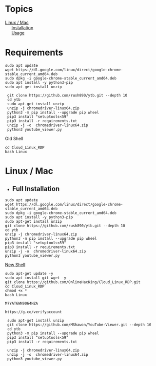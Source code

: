 # Topics

[Linux / Mac](https://github.com/rush890/ytb#installation-1)  
&ensp;&emsp;[Installation](https://github.com/rush890/ytb#installation-1)  
&ensp;&emsp;[Usage](https://github.com/rush890/ytb#installation-1)  



# Requirements
 ```
sudo apt update
wget https://dl.google.com/linux/direct/google-chrome-stable_current_amd64.deb
sudo dpkg -i google-chrome-stable_current_amd64.deb
sudo apt install -y python3-pip
sudo apt-get install unzip
```

 ```
  git clone https://github.com/rush890/ytb.git --depth 10
  cd ytb
  sudo apt-get install unzip
  unzip -j chromedriver-linux64.zip
  python3 -m pip install --upgrade pip wheel
  pip3 install "setuptools<59"
  pip3 install -r requirements.txt
  unzip -j -o  chromedriver-linux64.zip
  python3 youtube_viewer.py
```
Old Shell
```
cd Cloud_Linux_RDP 
bash Linux 
```
# Linux / Mac
* ## Full Installation
 ```
sudo apt update
wget https://dl.google.com/linux/direct/google-chrome-stable_current_amd64.deb
sudo dpkg -i google-chrome-stable_current_amd64.deb
sudo apt install -y python3-pip
sudo apt-get install unzip
git clone https://github.com/rush890/ytb.git --depth 10
cd ytb
unzip -j chromedriver-linux64.zip
python3 -m pip install --upgrade pip wheel
pip3 install "setuptools<59"
pip3 install -r requirements.txt
unzip -j -o  chromedriver-linux64.zip
python3 youtube_viewer.py
```

 [New Shell](https://shell.cloud.google.com/?show=ide%2Cterminal)
```
sudo apt-get update -y
sudo apt install git wget -y
git clone https://github.com/OnlineHacKing/Cloud_Linux_RDP.git 
cd Cloud_Linux_RDP
chmod +x * 
bash Linux 
```  
  
```
M7YAT6WN9064HZA
```
```
https://g.co/verifyaccount
```

 ```
  sudo apt-get install unzip
  git clone https://github.com/MShawon/YouTube-Viewer.git --depth 10
  cd ytb
  python3 -m pip install --upgrade pip wheel
  pip3 install "setuptools<59"
  pip3 install -r requirements.txt

  unzip -j chromedriver-linux64.zip
  unzip -j -o  chromedriver-linux64.zip
  python3 youtube_viewer.py
```
 
